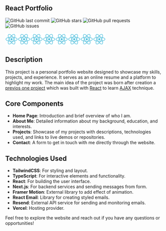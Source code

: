 ## React Portfolio 

![GitHub last commit](https://img.shields.io/github/last-commit/Nazar-Pichak/react-portfolio)
![GitHub stars](https://img.shields.io/github/stars/Nazar-Pichak/react-portfolio)
![GitHub pull requests](https://img.shields.io/github/issues-pr/Nazar-Pichak/react-portfolio)
![GitHub issues](https://img.shields.io/github/issues/Nazar-Pichak/react-portfolio)

<img src="./public/react-svgrepo-com.svg" width=40 height=40><img src="./public/react-svgrepo-com.svg" width=40 height=40><img src="./public/react-svgrepo-com.svg" width=40 height=40><img src="./public/react-svgrepo-com.svg" width=40 height=40><img src="./public/react-svgrepo-com.svg" width=40 height=40><img src="./public/react-svgrepo-com.svg" width=40 height=40><img src="./public/react-svgrepo-com.svg" width=40 height=40><img src="./public/react-svgrepo-com.svg" width=40 height=40>

## Description
This project is a personal portfolio website designed to showcase my skills, projects, and experience. It serves as an online resume and a platform to highlight my work. The main idea of the project was born after creation a [previos one project](https://nazar-pichak.github.io/Pokemons/) which was built with [React](https://react.dev/) to learn [AJAX](https://developer.mozilla.org/en-US/docs/Glossary/AJAX) technique. 

## Core Components
- **Home Page**: Introduction and brief overview of who I am.
- **About Me**: Detailed information about my background, education, and interests.
- **Projects**: Showcase of my projects with descriptions, technologies used, and links to live demos or repositories.
- **Contact**: A form to get in touch with me directly through the website.

## Technologies Used
- **TailwindCSS**: For styling and layout.
- **TypeScript**: For interactive elements and functionality.
- **React**: For building the user interface.
- **Next.js**: For backend services and sending messages from form.
- **Framer Motion**: External library to add effect of animation.
- **React Email**: Library for creating styled emails.
- **Resend**: External API service for sending and monitoring emails.
- **Vercel**: Hosting provider.

Feel free to explore the website and reach out if you have any questions or opportunities!